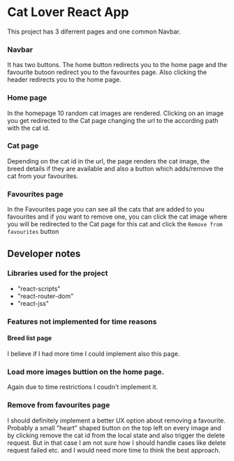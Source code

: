 # Cat Lover React App

This project has 3 diferrent pages and one common Navbar.

### Navbar

It has two buttons. The home button redirects you to the home page and the favourite butoon redirect you to the favourites page.
Also clicking the header redirects you to the home page.

### Home page

In the homepage 10 random cat images are rendered.
Clicking on an image you get redirected to the Cat page changing the url to the according path with the cat id.

### Cat page

Depending on the cat id in the url, the page renders the cat image, the breed details if they are available and also a button which adds/remove the cat from your favourites.

### Favourites page

In the Favourites page you can see all the cats that are added to you favourites and if you want to remove one, you can click the cat image where you will be redirected to the Cat page for this cat and click the `Remove from favourites` button

## Developer notes

### Libraries used for the project

- "react-scripts"
- "react-router-dom"
- "react-jss"

### Features not implemented for time reasons

#### Breed list page

I believe if I had more time I could implement also this page.

### Load more images buttion on the home page.

Again due to time restrictions I coudn't implement it.

### Remove from favourites page

I should definitely implement a better UX option about removing a favourite. Probably a small "heart" shaped button on the top left on every image and by clicking remove the cat id from the local state and also trigger the delete request. But in that case I am not sure how I should handle cases like delete request failed etc. and I would need more time to think the best approach.
